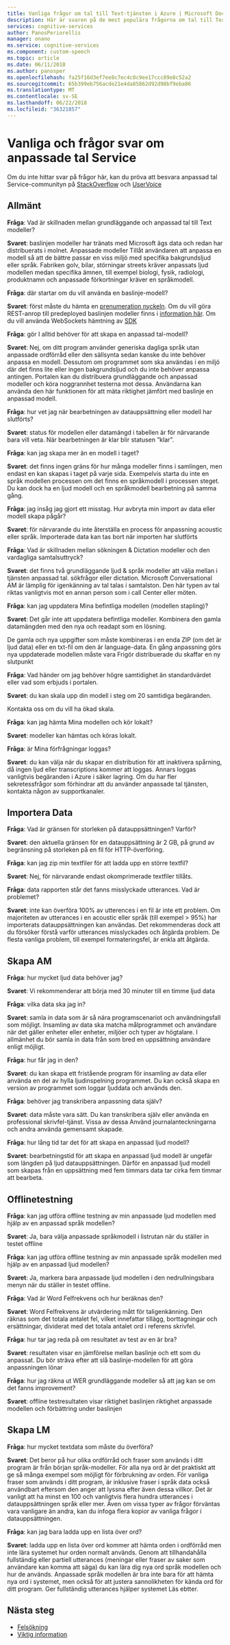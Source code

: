 ```yaml
---
title: Vanliga frågor om tal till Text-tjänsten i Azure | Microsoft Docs
description: Här är svaren på de mest populära frågorna om tal till Text.
services: cognitive-services
author: PanosPeriorellis
manager: onano
ms.service: cognitive-services
ms.component: custom-speech
ms.topic: article
ms.date: 06/11/2018
ms.author: panosper
ms.openlocfilehash: fa25f16d3ef7ee8c7ec4c0c9ee17ccc89e8c52a2
ms.sourcegitcommit: 65b399eb756acde21e4da85862d92d98bf9eba86
ms.translationtype: MT
ms.contentlocale: sv-SE
ms.lasthandoff: 06/22/2018
ms.locfileid: "36321857"
---
```

# <a name="custom-speech-service-frequently-asked-questions"></a>Vanliga och frågor svar om anpassade tal Service

Om du inte hittar svar på frågor här, kan du pröva att besvara anpassad tal Service-communityn på [StackOverflow](https://stackoverflow.com/questions/tagged/project-oxford+or+microsoft-cognitive) och [UserVoice](https://cognitive.uservoice.com/)

## <a name="general"></a>Allmänt

**Fråga**: Vad är skillnaden mellan grundläggande och anpassad tal till Text modeller?

**Svaret**: baslinjen modeller har tränats med Microsoft ägs data och redan har distribuerats i molnet. Anpassade modeller Tillåt användaren att anpassa en modell så att de bättre passar en viss miljö med specifika bakgrundsljud eller språk. Fabriken golv, bilar, störningar streets kräver anpassats ljud modellen medan specifika ämnen, till exempel biologi, fysik, radiologi, produktnamn och anpassade förkortningar kräver en språkmodell.

**Fråga**: där startar om du vill använda en baslinje-modell?

**Svaret**: först måste du hämta en [prenumeration nyckeln](get-started.md). Om du vill göra REST-anrop till predeployed baslinjen modeller finns i [information här](rest-apis.md). Om du vill använda WebSockets hämtning av [SDK](speech-sdk.md)

**Fråga**: gör I alltid behöver för att skapa en anpassad tal-modell?

**Svaret**: Nej, om ditt program använder generiska dagliga språk utan anpassade ordförråd eller den sällsynta sedan kanske du inte behöver anpassa en modell. Dessutom om programmet som ska användas i en miljö där det finns lite eller ingen bakgrundsljud och du inte behöver anpassa antingen. Portalen kan du distribuera grundläggande och anpassad modeller och köra noggrannhet testerna mot dessa. Användarna kan använda den här funktionen för att mäta riktighet jämfört med baslinje en anpassad modell.

**Fråga**: hur vet jag när bearbetningen av datauppsättning eller modell har slutförts?

**Svaret**: status för modellen eller datamängd i tabellen är för närvarande bara vill veta.
När bearbetningen är klar blir statusen ”klar”.

**Fråga**: kan jag skapa mer än en modell i taget?

**Svaret**: det finns ingen gräns för hur många modeller finns i samlingen, men endast en kan skapas i taget på varje sida.
Exempelvis starta du inte en språk modellen processen om det finns en språkmodell i processen steget.
Du kan dock ha en ljud modell och en språkmodell bearbetning på samma gång. 

**Fråga**: jag insåg jag gjort ett misstag. Hur avbryta min import av data eller modell skapa pågår? 

**Svaret**: för närvarande du inte återställa en process för anpassning acoustic eller språk.
Importerade data kan tas bort när importen har slutförts

**Fråga**: Vad är skillnaden mellan sökningen & Dictation modeller och den vardagliga samtalsuttryck?

**Svaret**: det finns två grundläggande ljud & språk modeller att välja mellan i tjänsten anpassad tal.
sökfrågor eller dictation. Microsoft Conversational AM är lämplig för igenkänning av tal talas i samtalston.
Den här typen av tal riktas vanligtvis mot en annan person som i call Center eller möten.

**Fråga**: kan jag uppdatera Mina befintliga modellen (modellen stapling)?

**Svaret**: Det går inte att uppdatera befintliga modeller. Kombinera den gamla datamängden med den nya och readapt som en lösning.

De gamla och nya uppgifter som måste kombineras i en enda ZIP (om det är ljud data) eller en txt-fil om den är language-data. En gång anpassning görs nya uppdaterade modellen måste vara Frigör distribuerade du skaffar en ny slutpunkt

**Fråga**: Vad händer om jag behöver högre samtidighet än standardvärdet eller vad som erbjuds i portalen. 

**Svaret**: du kan skala upp din modell i steg om 20 samtidiga begäranden. 

Kontakta oss om du vill ha ökad skala.

**Fråga**: kan jag hämta Mina modellen och kör lokalt?

**Svaret**: modeller kan hämtas och köras lokalt.

**Fråga**: är Mina förfrågningar loggas?

**Svaret**: du kan välja när du skapar en distribution för att inaktivera spårning, då ingen ljud eller transcriptions kommer att loggas. Annars loggas vanligtvis begäranden i Azure i säker lagring. Om du har fler sekretessfrågor som förhindrar att du använder anpassade tal tjänsten, kontakta någon av supportkanaler.

## <a name="importing-data"></a>Importera Data

**Fråga**: Vad är gränsen för storleken på datauppsättningen? Varför? 

**Svaret**: den aktuella gränsen för en datauppsättning är 2 GB, på grund av begränsning på storleken på en fil för HTTP-överföring. 

**Fråga**: kan jag zip min textfiler för att ladda upp en större textfil? 

**Svaret**: Nej, för närvarande endast okomprimerade textfiler tillåts.

**Fråga**: data rapporten står det fanns misslyckade utterances. Vad är problemet?

**Svaret**: inte kan överföra 100% av utterences i en fil är inte ett problem.
Om majoriteten av utterances i en acoustic eller språk (till exempel > 95%) har importerats datauppsättningen kan användas. Det rekommenderas dock att du försöker förstå varför utterances misslyckades och åtgärda problem. De flesta vanliga problem, till exempel formateringsfel, är enkla att åtgärda. 

## <a name="creating-am"></a>Skapa AM

**Fråga**: hur mycket ljud data behöver jag?

**Svaret**: Vi rekommenderar att börja med 30 minuter till en timme ljud data

**Fråga**: vilka data ska jag in?

**Svaret**: samla in data som är så nära programscenariot och användningsfall som möjligt.
Insamling av data ska matcha målprogrammet och användare när det gäller enheter eller enheter, miljöer och typer av högtalare. I allmänhet du bör samla in data från som bred en uppsättning användare enligt möjligt. 

**Fråga**: hur får jag in den? 

**Svaret**: du kan skapa ett fristående program för insamling av data eller använda en del av hylla ljudinspelning programmet.
Du kan också skapa en version av programmet som loggar ljuddata och används den. 

**Fråga**: behöver jag transkribera anpassning data själv? 

**Svaret**: data måste vara sätt. Du kan transkribera själv eller använda en professional skrivfel-tjänst. Vissa av dessa Använd journalanteckningarna och andra använda gemensamt skapade.

**Fråga**: hur lång tid tar det för att skapa en anpassad ljud modell?

**Svaret**: bearbetningstid för att skapa en anpassad ljud modell är ungefär som längden på ljud datauppsättningen.
Därför en anpassad ljud modell som skapas från en uppsättning med fem timmars data tar cirka fem timmar att bearbeta. 

## <a name="offline-testing"></a>Offlinetestning

**Fråga**: kan jag utföra offline testning av min anpassade ljud modellen med hjälp av en anpassad språk modellen?

**Svaret**: Ja, bara välja anpassade språkmodell i listrutan när du ställer in testet offline

**Fråga**: kan jag utföra offline testning av min anpassade språk modellen med hjälp av en anpassad ljud modellen?

**Svaret**: Ja, markera bara anpassade ljud modellen i den nedrullningsbara menyn när du ställer in testet offline.

**Fråga**: Vad är Word Felfrekvens och hur beräknas den?

**Svaret**: Word Felfrekvens är utvärdering mått för taligenkänning. Den räknas som det totala antalet fel, vilket innefattar tillägg, borttagningar och ersättningar, dividerat med det totala antalet ord i referens skrivfel.

**Fråga**: hur tar jag reda på om resultatet av test av en är bra?

**Svaret**: resultaten visar en jämförelse mellan baslinje och ett som du anpassat.
Du bör sträva efter att slå baslinje-modellen för att göra anpassningen lönar

**Fråga**: hur jag räkna ut WER grundläggande modeller så att jag kan se om det fanns improvement? 

**Svaret**: offline testresultaten visar riktighet baslinjen riktighet anpassade modellen och förbättring under baslinjen

## <a name="creating-lm"></a>Skapa LM

**Fråga**: hur mycket textdata som måste du överföra?

**Svaret**: Det beror på hur olika ordförråd och fraser som används i ditt program är från början språk-modeller. För alla nya ord är det praktiskt att ge så många exempel som möjligt för förbrukning av orden. För vanliga fraser som används i ditt program, är inklusive fraser i språk data också användbart eftersom den anger att lyssna efter även dessa villkor. Det är vanligt att ha minst en 100 och vanligtvis flera hundra utterances i datauppsättningen språk eller mer. Även om vissa typer av frågor förväntas vara vanligare än andra, kan du infoga flera kopior av vanliga frågor i datauppsättningen.

**Fråga**: kan jag bara ladda upp en lista över ord?

**Svaret**: ladda upp en lista över ord kommer att hämta orden i ordförråd men inte lära systemet hur orden normalt används.
Genom att tillhandahålla fullständig eller partiell utterances (meningar eller fraser av saker som användare kan komma att säga) du kan lära dig nya ord språk modellen och hur de används. Anpassade språk modellen är bra inte bara för att hämta nya ord i systemet, men också för att justera sannolikheten för kända ord för ditt program. Ger fullständig utterances hjälper systemet Läs ebtter. 

## <a name="next-steps"></a>Nästa steg

* [Felsökning](troubleshooting.md)
* [Viktig information](releasenotes.md)